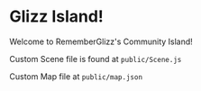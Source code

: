 # Glizz Island!

Welcome to RememberGlizz's Community Island!

Custom Scene file is found at `public/Scene.js`

Custom Map file at `public/map.json`
